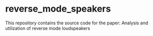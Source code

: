 # reverse_mode_speakers
This repository contains the source code for the paper: Analysis and utilization of reverse mode loudspeakers
